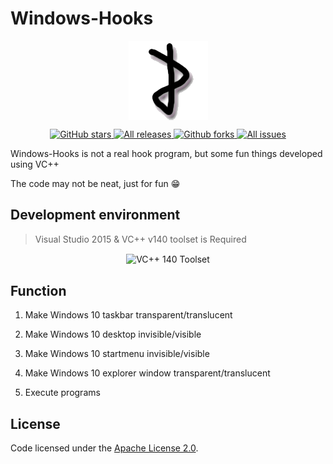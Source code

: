 # Windows-Hooks

<p align="center">
	<img align="center" alt="logo" src="doc/logo.png"/>
</p>
<p align="center">
<a href="https://github.com/zhaotianff/WindowsHooks/stargazers" target="_blank">
 <img alt="GitHub stars" src="https://img.shields.io/github/stars/zhaotianff/WindowsHooks.svg" />
</a>
<a href="https://github.com/zhaotianff/WindowsHooks/releases" target="_blank">
 <img alt="All releases" src="https://img.shields.io/github/downloads/zhaotianff/WindowsHooks/total.svg" />
</a>
<a href="https://github.com/zhaotianff/WindowsHooks/network/members" target="_blank">
 <img alt="Github forks" src="https://img.shields.io/github/forks/zhaotianff/WindowsHooks.svg" />
</a>
<a href="https://github.com/zhaotianff/WindowsHooks/issues" target="_blank">
 <img alt="All issues" src="https://img.shields.io/github/issues/zhaotianff/WindowsHooks.svg" />
</a>
</p>

Windows-Hooks is not a real hook program, but some fun things developed using VC++  

The code may not be neat, just for fun 😁

## Development environment

> Visual Studio 2015 & VC++ v140 toolset is Required

<p align="center">
 <img align="center" alt="VC++ 140 Toolset" src="https://github.com/zhaotianff/WindowsHooks/blob/master/doc/vc140.png" />
</p>

## Function

1. Make Windows 10 taskbar transparent/translucent

2. Make Windows 10 desktop invisible/visible

3. Make Windows 10 startmenu invisible/visible

4. Make Windows 10 explorer window transparent/translucent

5. Execute programs

## License

Code licensed under the [Apache License 2.0](LICENSE).

